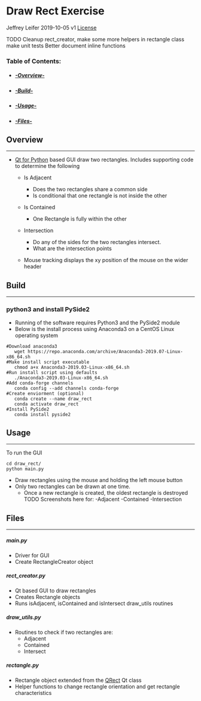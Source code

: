 # Draw Rect Exercise
Jeffrey Leifer 2019-10-05 v1  [License](LICENSE.md)

TODO Cleanup rect_creator, make some more helpers in rectangle class
     make unit tests
     Better document inline functions

### Table of Contents:
- ##### [-Overview-](#overview)
- ##### [-Build-](#build)
- ##### [-Usage-](#usage)
- ##### [-Files-](#files)


## Overview
---
- [Qt for Python](https://www.qt.io/qt-for-python) based GUI draw two rectangles. Includes supporting code to determine the following
   -  Is Adjacent
       - Does the two rectangles share a common side
      - Is conditional that one rectangle is not inside the other
   -  Is Contained
      - One Rectangle is fully within the other
  -  Intersection
      - Do any of the sides for the two rectangles intersect.
      - What are the intersection points
     
  - Mouse tracking displays the xy position of the mouse on the wider header 

## Build 
---
### python3 and install PySide2
- Running of the software requires Python3 and the PySide2 module 
- Below is the install process using Anaconda3 on a CentOS Linux operating system
```
#Download anaconda3
   wget https://repo.anaconda.com/archive/Anaconda3-2019.07-Linux-x86_64.sh
#Make install script executable 
   chmod a+x Anaconda3-2019.03-Linux-x86_64.sh
#Run install script using defaults
   ./Anaconda3-2019.03-Linux-x86_64.sh
#Add conda-forge channels
   conda config --add channels conda-forge
#Create enviorment (optional)
   conda create --name draw_rect
   conda activate draw_rect
#Install PySide2
   conda install pyside2 
````

## Usage
---
 To run the GUI 
 ```
 cd draw_rect/
 python main.py
 ```
 - Draw rectangles using the mouse and holding the left mouse button
 - Only two rectangles can be drawn at one time.
    - Once a new rectangle is created, the oldest rectangle is destroyed
 TODO Screenshots here for:
-Adjacent
-Contained
-Intersection

## Files
---
##### main.py
  - Driver for GUI
  - Create RectangleCreator object
##### rect_creator.py
  - Qt based GUI to draw rectangles
  - Creates Rectangle objects
  - Runs isAdjacent, isContained and isIntersect draw_utils routines
##### draw_utils.py
  - Routines to check if two rectangles are:
    - Adjacent
    - Contained
    - Intersect
##### rectangle.py
 - Rectangle object extended from the [QRect](https://doc-snapshots.qt.io/qtforpython/PySide2/QtCore/QRect.html) Qt class
 - Helper functions to change rectangle orientation and get rectangle characteristics

